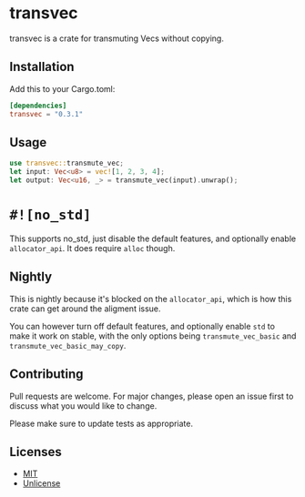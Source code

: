 # transvec

transvec is a crate for transmuting Vecs without copying.

## Installation

Add this to your Cargo.toml:

```toml
[dependencies]
transvec = "0.3.1"
```

## Usage

```rust
use transvec::transmute_vec;
let input: Vec<u8> = vec![1, 2, 3, 4];
let output: Vec<u16, _> = transmute_vec(input).unwrap();
```

# `#![no_std]`

This supports no_std, just disable the default features, and optionally enable `allocator_api`. It 
does require `alloc` though.

## Nightly

This is nightly because it's blocked on the `allocator_api`, which is how this crate can get around
the aligment issue.

You can however turn off default features, and optionally enable `std` to make it work on stable,
with the only options being `transmute_vec_basic` and `transmute_vec_basic_may_copy`.

## Contributing

Pull requests are welcome. For major changes, please open an issue first to discuss what you would 
like to change.

Please make sure to update tests as appropriate.

## Licenses

-   [MIT](https://choosealicense.com/licenses/mit/)
-   [Unlicense](https://choosealicense.com/licenses/unlicense/)
